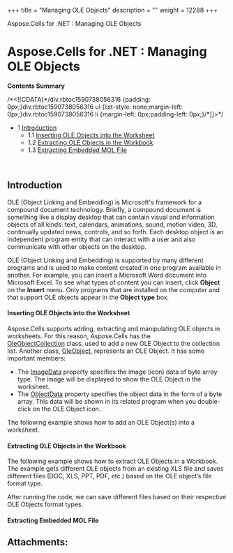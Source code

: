+++
title = "Managing OLE Objects" 
description = "" 
weight = 12288 
+++

Aspose.Cells for .NET : Managing OLE Objects  

# Aspose.Cells for .NET : Managing OLE Objects


**Contents Summary**

/\*<!\[CDATA\[\*/div.rbtoc1590738056316 {padding: 0px;}div.rbtoc1590738056316 ul {list-style: none;margin-left: 0px;}div.rbtoc1590738056316 li {margin-left: 0px;padding-left: 0px;}/\*\]\]>\*/

*   1 [Introduction](#ManagingOLEObjects-Introduction)
    *   1.1 [Inserting OLE Objects into the Worksheet](#ManagingOLEObjects-InsertingOLEObjectsintotheWorksheet)
    *   1.2 [Extracting OLE Objects in the Workbook](#ManagingOLEObjects-ExtractingOLEObjectsintheWorkbook)
    *   1.3 [Extracting Embedded MOL File](#ManagingOLEObjects-ExtractingEmbeddedMOLFile)

 

## Introduction

OLE (Object Linking and Embedding) is Microsoft's framework for a compound document technology. Briefly, a compound document is something like a display desktop that can contain visual and information objects of all kinds: text, calendars, animations, sound, motion video, 3D, continually updated news, controls, and so forth. Each desktop object is an independent program entity that can interact with a user and also communicate with other objects on the desktop.

OLE (Object Linking and Embedding) is supported by many different programs and is used to make content created in one program available in another. For example, you can insert a Microsoft Word document into Microsoft Excel. To see what types of content you can insert, click **Object** on the **Insert** menu. Only programs that are installed on the computer and that support OLE objects appear in the **Object type** box.

#### Inserting OLE Objects into the Worksheet

Aspose.Cells supports adding, extracting and manipulating OLE objects in worksheets. For this reason, Aspose.Cells has the [OleObjectCollection](https://apireference.aspose.com/net/cells/aspose.cells.drawing/oleobjectcollection) class, used to add a new OLE Object to the collection list. Another class, [OleObject](https://apireference.aspose.com/net/cells/aspose.cells.drawing/oleobject), represents an OLE Object. It has some important members:

*   The [ImageData](https://apireference.aspose.com/net/cells/aspose.cells.drawing/oleobject/properties/imagedata) property specifies the image (icon) data of byte array type. The image will be displayed to show the OLE Object in the worksheet.
*   The [ObjectData](https://apireference.aspose.com/net/cells/aspose.cells.drawing/oleobject/properties/objectdata) property specifies the object data in the form of a byte array. This data will be shown in its related program when you double-click on the OLE Object icon.

The following example shows how to add an OLE Object(s) into a worksheet.

#### Extracting OLE Objects in the Workbook

The following example shows how to extract OLE Objects in a Workbook. The example gets different OLE objects from an existing XLS file and saves different files (DOC, XLS, PPT, PDF, etc.) based on the OLE object’s file format type.

After running the code, we can save different files based on their respective OLE Objects format types.

#### Extracting Embedded MOL File


## Attachments:


